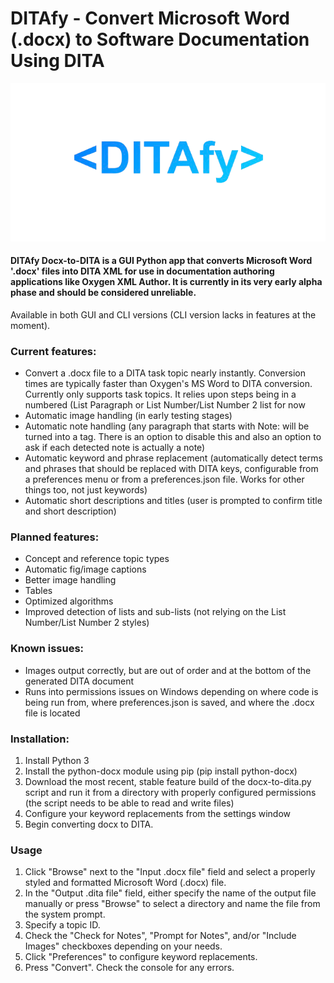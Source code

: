 # DITAfy - Convert Microsoft Word (.docx) to Software Documentation Using DITA
![DITAfy logo](https://github.com/jdbowma/docx-to-dita/blob/main/ditafy-removebg-preview.png)
#### DITAfy Docx-to-DITA is a GUI Python app that converts Microsoft Word '.docx' files into DITA XML for use in documentation authoring applications like Oxygen XML Author. It is currently in its very early alpha phase and should be considered unreliable.

Available in both GUI and CLI versions (CLI version lacks in features at the moment). 

### Current features:
- Convert a .docx file to a DITA task topic nearly instantly. Conversion times are typically faster than Oxygen's MS Word to DITA conversion. Currently only supports task topics. It relies upon steps being in a numbered (List Paragraph or List Number/List Number 2 list for now
- Automatic image handling (in early testing stages)
- Automatic note handling (any paragraph that starts with Note: will be turned into a <info><note> tag. There is an option to disable this and also an option to ask if each detected note is actually a note)
- Automatic keyword and phrase replacement (automatically detect terms and phrases that should be replaced with DITA keys, configurable from a preferences menu or from a preferences.json file. Works for other things too, not just keywords)
- Automatic short descriptions and titles (user is prompted to confirm title and short description)

### Planned features:
- Concept and reference topic types
- Automatic fig/image captions
- Better image handling
- Tables
- Optimized algorithms
- Improved detection of lists and sub-lists (not relying on the List Number/List Number 2 styles)

### Known issues:
- Images output correctly, but are out of order and at the bottom of the generated DITA document
- Runs into permissions issues on Windows depending on where code is being run from, where preferences.json is saved, and where the .docx file is located

### Installation:
1. Install Python 3
2. Install the python-docx module using pip (pip install python-docx)
3. Download the most recent, stable feature build of the docx-to-dita.py script and run it from a directory with properly configured permissions (the script needs to be able to read and write files)
4. Configure your keyword replacements from the settings window
5. Begin converting docx to DITA.

### Usage
1. Click "Browse" next to the "Input .docx file" field and select a properly styled and formatted Microsoft Word (.docx) file.
2. In the "Output .dita file" field, either specify the name of the output file manually or press "Browse" to select a directory and name the file from the system prompt.
3. Specify a topic ID.
4. Check the "Check for Notes", "Prompt for Notes", and/or "Include Images" checkboxes depending on your needs.
5. Click "Preferences" to configure keyword replacements.
6. Press "Convert". Check the console for any errors.
